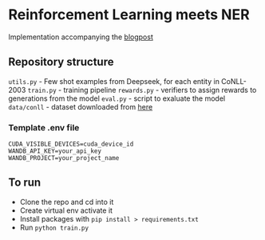 # Reinforcement Learning meets NER
Implementation accompanying the [blogpost](https://israel-adewuyi.github.io/blog/2025/ner_with_rl/)

## Repository structure
`utils.py` - Few shot examples from Deepseek, for each entity in CoNLL-2003
`train.py` - training pipeline
`rewards.py` - verifiers to assign rewards to generations from the model
`eval.py` - script to exaluate the model
`data/conll` - dataset downloaded from [here](https://github.com/ShannonAI/mrc-for-flat-nested-ner)

### Template .env file
```
CUDA_VISIBLE_DEVICES=cuda_device_id
WANDB_API_KEY=your_api_key
WANDB_PROJECT=your_project_name
```

## To run
- Clone the repo and cd into it
- Create virtual env activate it
- Install packages with `pip install > requirements.txt`
- Run `python train.py`
